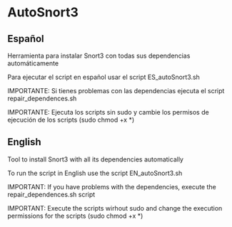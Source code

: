 # AutoSnort3

## Español

Herramienta para instalar Snort3 con todas sus dependencias automáticamente

Para ejecutar el script en español usar el script ES_autoSnort3.sh

IMPORTANTE: Si tienes problemas con las dependencias ejecuta el script repair_dependences.sh

IMPORTANTE: Ejecuta los scripts sin sudo y cambie los permisos de ejecución de los scripts (sudo chmod +x *)

## English

Tool to install Snort3 with all its dependencies automatically

To run the script in English use the script EN_autoSnort3.sh

IMPORTANT: If you have problems with the dependencies, execute the repair_dependences.sh script

IMPORTANT: Execute the scripts wirhout sudo and change the execution permissions for the scripts (sudo chmod +x *)

